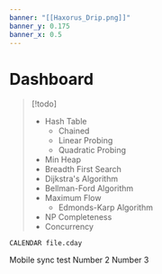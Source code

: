 ```yaml
---
banner: "[[Haxorus_Drip.png]]"
banner_y: 0.175
banner_x: 0.5
---
```

# Dashboard

> [!todo]
>  - Hash Table
> 	 - Chained
> 	 - Linear Probing
> 	 - Quadratic Probing
> - Min Heap
> - Breadth First Search
> - Dijkstra's Algorithm
> - Bellman-Ford Algorithm
> - Maximum Flow
> 	- Edmonds-Karp Algorithm
> - NP Completeness
> - Concurrency

```dataview
CALENDAR file.cday
```

Mobile sync test
Number 2
Number 3
